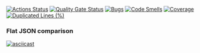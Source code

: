 [![Actions Status](https://github.com/G3ntleM4n/frontend-project-46/actions/workflows/hexlet-check.yml/badge.svg)](https://github.com/G3ntleM4n/frontend-project-46/actions)
[![Quality Gate Status](https://sonarcloud.io/api/project_badges/measure?project=G3ntleM4n_frontend-project-46&metric=alert_status)](https://sonarcloud.io/summary/new_code?id=G3ntleM4n_frontend-project-46)
[![Bugs](https://sonarcloud.io/api/project_badges/measure?project=G3ntleM4n_frontend-project-46&metric=bugs)](https://sonarcloud.io/summary/new_code?id=G3ntleM4n_frontend-project-46)
[![Code Smells](https://sonarcloud.io/api/project_badges/measure?project=G3ntleM4n_frontend-project-46&metric=code_smells)](https://sonarcloud.io/summary/new_code?id=G3ntleM4n_frontend-project-46)
[![Coverage](https://sonarcloud.io/api/project_badges/measure?project=G3ntleM4n_frontend-project-46&metric=coverage)](https://sonarcloud.io/summary/new_code?id=G3ntleM4n_frontend-project-46)
[![Duplicated Lines (%)](https://sonarcloud.io/api/project_badges/measure?project=G3ntleM4n_frontend-project-46&metric=duplicated_lines_density)](https://sonarcloud.io/summary/new_code?id=G3ntleM4n_frontend-project-46)


### Flat JSON comparison
[![asciicast](https://asciinema.org/a/idbA5MkVuJlOuJ0lnj3f6G40N.svg)](https://asciinema.org/a/idbA5MkVuJlOuJ0lnj3f6G40N)